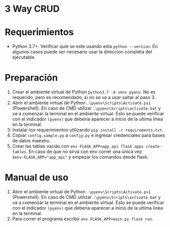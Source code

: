 # 3 Way CRUD

# Requerimientos
- Python 3.7+. Verificar quie se este usando esta `python --version`. En algunos casos puede ser necesario usar la direccion completa del ejecutable.

# Preparación
1. Crear el ambiente virtual de Python `python3.7 -m venv pyenv`. No es requerido, pero es recomendado, si no se va a usar saltar al paso 3.
2. Abrir el ambiente virtual de Python `.\pyenv\Scripts\Activate.ps1` (Powershell). En caso de CMD utilizar `.\pyenv\Scripts\activate.bat` y va a comenzar la terminal en el ambiente virtual. Esto se puede verificar con el indicador `(pyenv)` que debería aparecer a inicio de la ultima linea en la terminal.
3. Instalar los requerimientos utilizando `pip install -r requirements.txt`.
4. Copiar `config.sample.py` a `config.py` e ingresar credenciales para bases de datos maestro.
5. Crear las tablas vaciás con `env FLASK_APP=app_api flask apps create-tables`. En caso de que no sirva con env correr una única vez `$env:FLASK_APP="app_api"` y empezar los comandos desde flask.

# Manual de uso
1. Abrir el ambiente virtual de Python `.\pyenv\Scripts\Activate.ps1` (Powershell). En caso de CMD utilizar `.\pyenv\Scripts\activate.bat` y va a comenzar la terminal en el ambiente virtual. Esto se puede verificar con el indicador `(pyenv)` que deberia aparecer a inicio de la ultima linea en la terminal.
2. Para correr el programa escribir `env FLASK_APP=main.py flask run`.

